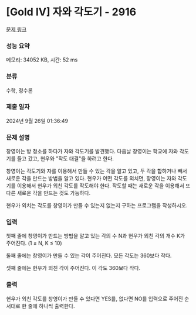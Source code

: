 # [Gold IV] 자와 각도기 - 2916 

[문제 링크](https://www.acmicpc.net/problem/2916) 

### 성능 요약

메모리: 34052 KB, 시간: 52 ms

### 분류

수학, 정수론

### 제출 일자

2024년 9월 26일 01:36:49

### 문제 설명

<p>창영이는 방 청소를 하다가 자와 각도기를 발견했다. 다음날 창영이는 학교에 자와 각도기를 들고 갔고, 현우와 "작도 대결"을 하려고 한다.</p>

<p>창영이는 각도기와 자를 이용해서 만들 수 있는 각을 알고 있고, 두 각을 합하거나 빼서 새로운 각을 만드는 방법을 알고 있다. 현우가 어떤 각도를 외치면, 창영이는 자와 각도기를 이용해서 현우가 외친 각도를 작도해야 한다. 작도할 때는 새로운 각을 이용해서 또다른 새로운 각을 만드는 것도 가능하다.</p>

<p>현우가 외치는 각도를 창영이가 만들 수 있는지 없는지 구하는 프로그램을 작성하시오.</p>

### 입력 

 <p>첫째 줄에 창영이가 만드는 방법을 알고 있는 각의 수 N과 현우가 외친 각의 개수 K가 주어진다. (1 ≤ N, K ≤ 10)</p>

<p>둘째 줄에는 창영이가 만들 수 있는 각이 주어진다. 모든 각도는 360보다 작다.</p>

<p>셋째 줄에는 현우가 외친 각이 주어진다. 이 각도 360보다 작다.</p>

### 출력 

 <p>현우가 외친 각도를 창영이가 만들 수 있다면 YES를, 없다면 NO를 입력으로 주어진 순서대로 한 줄에 하나씩 출력한다.</p>

